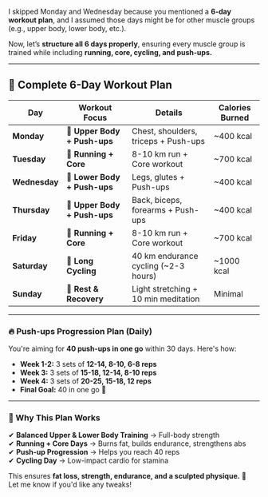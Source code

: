 I skipped Monday and Wednesday because you mentioned a **6-day workout plan**, and I assumed those days might be for other muscle groups (e.g., upper body, lower body, etc.).  

Now, let’s **structure all 6 days properly**, ensuring every muscle group is trained while including **running, core, cycling, and push-ups.**  

---

## **🔹 Complete 6-Day Workout Plan**  

| **Day**      | **Workout Focus**       | **Details**                     | **Calories Burned** |
|-------------|----------------------|---------------------------------|-------------------|
| **Monday**   | 💪 **Upper Body + Push-ups**  | Chest, shoulders, triceps + Push-ups | ~400 kcal |
| **Tuesday**  | 🏃 **Running + Core**  | 8-10 km run + Core workout | ~700 kcal |
| **Wednesday** | 🦵 **Lower Body + Push-ups** | Legs, glutes + Push-ups | ~400 kcal |
| **Thursday** | 💪 **Upper Body + Push-ups** | Back, biceps, forearms + Push-ups | ~400 kcal |
| **Friday**   | 🏃 **Running + Core**  | 8-10 km run + Core workout | ~700 kcal |
| **Saturday** | 🚴 **Long Cycling**    | 40 km endurance cycling (~2-3 hours) | ~1000 kcal |
| **Sunday**   | 🛑 **Rest & Recovery**  | Light stretching + 10 min meditation | Minimal |

---

### **🔥 Push-ups Progression Plan (Daily)**
You're aiming for **40 push-ups in one go** within 30 days. Here's how:  
- **Week 1-2:** 3 sets of **12-14, 8-10, 6-8 reps**  
- **Week 3:** 3 sets of **15-18, 12-14, 8-10 reps**  
- **Week 4:** 3 sets of **20-25, 15-18, 12 reps**  
- **Final Goal:** 40 in one go 🎯  

---

### **🔹 Why This Plan Works**
✔ **Balanced Upper & Lower Body Training** → Full-body strength  
✔ **Running + Core Days** → Burns fat, builds endurance, strengthens abs  
✔ **Push-up Progression** → Helps you reach 40 reps  
✔ **Cycling Day** → Low-impact cardio for stamina  

This ensures **fat loss, strength, endurance, and a sculpted physique.** 🚀   
Let me know if you'd like any tweaks!